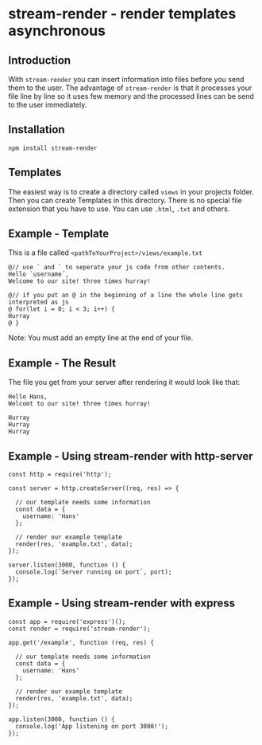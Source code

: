 # stream-render - render templates asynchronous
## Introduction
With `stream-render` you can insert information into files before you send them to the user.
The advantage of `stream-render` is that it processes your file line by line so it uses few memory and the processed lines can be send to the user immediately.
## Installation
`npm install stream-render`
## Templates
The easiest way is to create a directory called `views` in your projects folder.
Then you can create Templates in this directory.
There is no special file extension that you have to use. You can use `.html`, `.txt` and others.
## Example - Template
This is a file called `<pathToYourProject>/views/example.txt`
```
@// use ` and ` to seperate your js code from other contents.
Hello `username´,
Welcome to our site! three times hurray!

@// if you put an @ in the beginning of a line the whole line gets interpreted as js
@ for(let i = 0; i < 3; i++) {
Hurray
@ }

```
Note: You must add an empty line at the end of your file.
## Example - The Result
The file you get from your server after rendering it would look like that:
```
Hello Hans,
Welcomt to our site! three times hurray!

Hurray
Hurray
Hurray

```
## Example - Using stream-render with http-server
```
const http = require('http');

const server = http.createServer((req, res) => {
  
  // our template needs some information
  const data = {
    username: 'Hans'
  };
  
  // render our example template
  render(res, 'example.txt', data);
});

server.listen(3000, function () {
  console.log(`Server running on port`, port);
});
```
## Example - Using stream-render with express
```
const app = require('express')();
const render = require('stream-render');

app.get('/example', function (req, res) {
  
  // our template needs some information
  const data = {
    username: 'Hans'
  };
  
  // render our example template
  render(res, 'example.txt', data);
});

app.listen(3000, function () {
  console.log('App listening on port 3000!');
});
```
